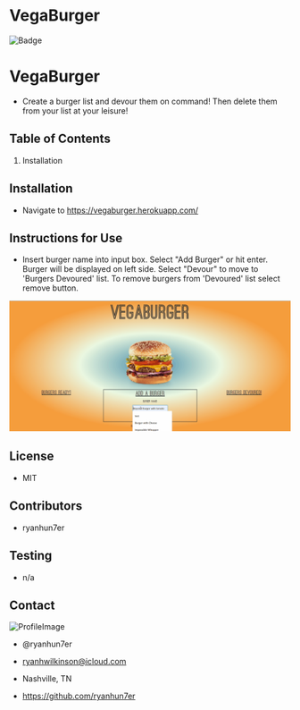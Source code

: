# VegaBurger


![Badge](https://img.shields.io/static/v1?label=License&message=MIT&color=COLOR?style=plastic)



# VegaBurger
* Create a burger list and devour them on command! Then delete them from your list at your leisure!

## Table of Contents
1. Installation 


## Installation
* Navigate to https://vegaburger.herokuapp.com/

## Instructions for Use
* Insert burger name into input box. Select "Add Burger" or hit enter. Burger will be displayed on left side. Select "Devour" to move to 'Burgers Devoured' list. To remove burgers from 'Devoured' list select remove button.

![gif](gif/burgergif.gif)

## License
* MIT

## Contributors
* ryanhun7er

## Testing
* n/a

## Contact

![ProfileImage](https://avatars0.githubusercontent.com/u/59925546?v=4)

* @ryanhun7er

* ryanhwilkinson@icloud.com

* Nashville, TN

* https://github.com/ryanhun7er
